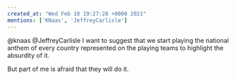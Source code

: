 ```yaml
---
created_at: "Wed Feb 10 19:27:28 +0000 2021"
mentions: ['KNaas', 'JeffreyCarlisle']
---
```


@knaas @JeffreyCarlisle I want to suggest that we start playing the national anthem of every country represented on the playing teams to highlight the absurdity of it.

But part of me is afraid that they will do it.